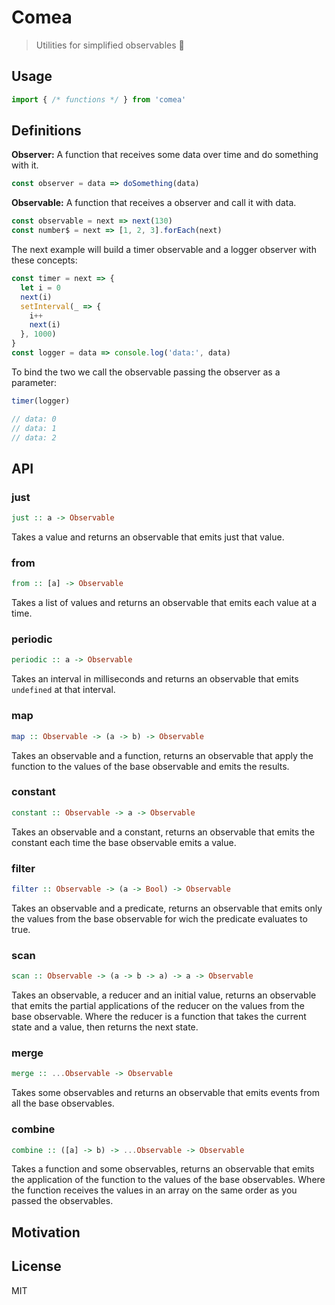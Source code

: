 # Comea
> Utilities for simplified observables :eyes:

## Usage
```js
import { /* functions */ } from 'comea'
```

## Definitions
**Observer:** A function that receives some data over time and do something with it.
```js
const observer = data => doSomething(data)
```

**Observable:** A function that receives a observer and call it with data.
```js
const observable = next => next(130)
const number$ = next => [1, 2, 3].forEach(next)
```

The next example will build a timer observable and a logger observer with these concepts:
```js
const timer = next => {
  let i = 0
  next(i)
  setInterval(_ => {
    i++
    next(i)
  }, 1000)
}
const logger = data => console.log('data:', data)
```

To bind the two we call the observable passing the observer as a parameter:
```js
timer(logger)

// data: 0
// data: 1
// data: 2
```

## API
### just
```hs
just :: a -> Observable
```
Takes a value and returns an observable that emits just that value.

### from
```hs
from :: [a] -> Observable
```
Takes a list of values and returns an observable that emits each value at a time.

### periodic
```hs
periodic :: a -> Observable
```
Takes an interval in milliseconds and returns an observable that emits `undefined` at that interval.

### map
```hs
map :: Observable -> (a -> b) -> Observable
```
Takes an observable and a function, returns an observable that apply the function to the values of the base observable and emits the results.

### constant
```hs
constant :: Observable -> a -> Observable
```
Takes an observable and a constant, returns an observable that emits the constant each time the base observable emits a value.

### filter
```hs
filter :: Observable -> (a -> Bool) -> Observable
```
Takes an observable and a predicate, returns an observable that emits only the values from the base observable for wich the predicate evaluates to true.

### scan
```hs
scan :: Observable -> (a -> b -> a) -> a -> Observable
```

Takes an observable, a reducer and an initial value, returns an observable that emits the partial applications of the reducer on the values from the base observable. Where the reducer is a function that takes the current state and a value, then returns the next state.

### merge
```hs
merge :: ...Observable -> Observable
```

Takes some observables and returns an observable that emits events from all the base observables.

### combine
```hs
combine :: ([a] -> b) -> ...Observable -> Observable
```

Takes a function and some observables, returns an observable that emits the application of the function to the values of the base observables. Where the function receives the values in an array on the same order as you passed the observables.


## Motivation

## License
MIT
